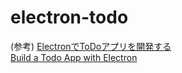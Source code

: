 # electron-todo


(参考)
[ElectronでToDoアプリを開発する](https://qiita.com/hoshi_shiitake/items/fb4b33a3602cbed9d567)  
[Build a Todo App with Electron](https://codeburst.io/build-a-todo-app-with-electron-d6c61f58b55a)
